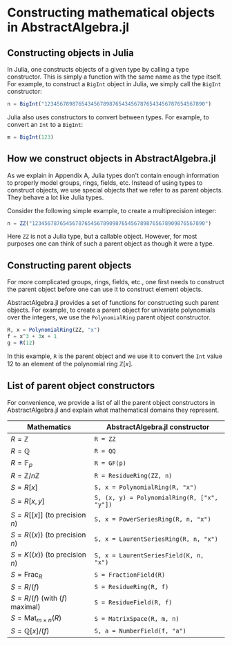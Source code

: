 # Constructing mathematical objects in AbstractAlgebra.jl

## Constructing objects in Julia

In Julia, one constructs objects of a given type by calling a type constructor. This is
simply a function with the same name as the type itself. For example, to construct a 
`BigInt` object in Julia, we simply call the `BigInt` constructor:

```julia
n = BigInt("1234567898765434567898765434567876543456787654567890")
```

Julia also uses constructors to convert between types. For example, to convert an `Int`
to a `BigInt`:

```julia
m = BigInt(123)
```

## How we construct objects in AbstractAlgebra.jl

As we explain in Appendix A, Julia types don't contain enough information to properly
model groups, rings, fields, etc. Instead of using types to construct objects, we use
special objects that we refer to as parent objects. They behave a lot like Julia types.

Consider the following simple example, to create a multiprecision integer:

```julia
n = ZZ("12345678765456787654567890987654567898765678909876567890")
```

Here `ZZ` is not a Julia type, but a callable object. However, for most purposes
one can think of such a parent object as though it were a type.

## Constructing parent objects

For more complicated groups, rings, fields, etc., one first needs to construct the
parent object before one can use it to construct element objects.

AbstractAlgebra.jl provides a set of functions for constructing such parent objects.
For example, to create a parent object for univariate polynomials over the integers,
we use the `PolynomialRing` parent object constructor.

```julia
R, x = PolynomialRing(ZZ, "x")
f = x^3 + 3x + 1
g = R(12)
```

In this example, `R` is the parent object and we use it to convert the `Int` value
$12$ to an element of the polynomial ring $\mathbb{Z}[x]$.

## List of parent object constructors

For convenience, we provide a list of all the parent object constructors in
AbstractAlgebra.jl and explain what mathematical domains they represent.

| Mathematics                      | AbstractAlgebra.jl constructor              |
|----------------------------------|---------------------------------------------|
| $R = \mathbb{Z}$                 | `R = ZZ`                                    |
| $R = \mathbb{Q}$                 | `R = QQ`                                    |
| $R = \mathbb{F}_{p}$             | `R = GF(p)`                                 |
| $R = \mathbb{Z}/n\mathbb{Z}$     | `R = ResidueRing(ZZ, n)`                    |
| $S = R[x]$                       | `S, x = PolynomialRing(R, "x")`             |
| $S = R[x, y]$                    | `S, (x, y) = PolynomialRing(R, ["x", "y"])` |
| $S = R[[x]]$ (to precision $n$)  | `S, x = PowerSeriesRing(R, n, "x")`         |
| $S = R((x))$ (to precision $n$)  | `S, x = LaurentSeriesRing(R, n, "x")`       |
| $S = K((x))$ (to precision $n$)  | `S, x = LaurentSeriesField(K, n, "x")`      |
| $S = \mbox{Frac}_R$              | `S = FractionField(R)`                      |
| $S = R/(f)$                      | `S = ResidueRing(R, f)`                     |
| $S = R/(f)$ (with $(f)$ maximal) | `S = ResidueField(R, f)`                     |
| $S = \mbox{Mat}_{m\times n}(R)$  | `S = MatrixSpace(R, m, n)`                  |
| $S = \mathbb{Q}[x]/(f)$          | `S, a = NumberField(f, "a")`                |

